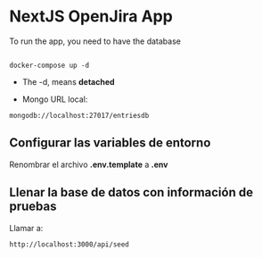 # NextJS OpenJira App

To run the app, you need to have the database

```

docker-compose up -d
```

- The -d, means **detached**

- Mongo URL local:

```
mongodb://localhost:27017/entriesdb
```

## Configurar las variables de entorno

Renombrar el archivo **.env.template** a **.env**

## Llenar la base de datos con información de pruebas

Llamar a:

```
http://localhost:3000/api/seed
```
